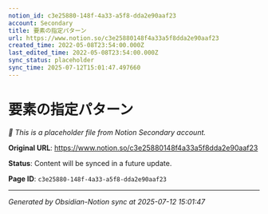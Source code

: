 ```yaml
---
notion_id: c3e25880-148f-4a33-a5f8-dda2e90aaf23
account: Secondary
title: 要素の指定パターン
url: https://www.notion.so/c3e25880148f4a33a5f8dda2e90aaf23
created_time: 2022-05-08T23:54:00.000Z
last_edited_time: 2022-05-08T23:54:00.000Z
sync_status: placeholder
sync_time: 2025-07-12T15:01:47.497660
---
```


# 要素の指定パターン

*🔄 This is a placeholder file from Notion Secondary account.*

**Original URL**: https://www.notion.so/c3e25880148f4a33a5f8dda2e90aaf23

**Status**: Content will be synced in a future update.

**Page ID**: `c3e25880-148f-4a33-a5f8-dda2e90aaf23`

---

*Generated by Obsidian-Notion sync at 2025-07-12 15:01:47*
